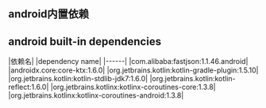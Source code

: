 ## android内置依赖
## android built-in dependencies

|依赖名|
|dependency name|
|------|
|com.alibaba:fastjson:1.1.46.android|
|androidx.core:core-ktx:1.6.0|
|org.jetbrains.kotlin:kotlin-gradle-plugin:1.5.10|
|org.jetbrains.kotlin:kotlin-stdlib-jdk7:1.6.0|
|org.jetbrains.kotlin:kotlin-reflect:1.6.0|
|org.jetbrains.kotlinx:kotlinx-coroutines-core:1.3.8|
|org.jetbrains.kotlinx:kotlinx-coroutines-android:1.3.8|



